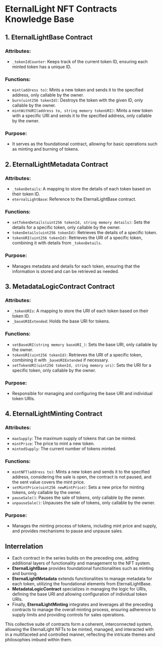 # EternalLight NFT Contracts Knowledge Base

## 1. **EternalLightBase Contract**

### Attributes:

- `_tokenIdCounter`: Keeps track of the current token ID, ensuring each minted token has a unique ID.

### Functions:

- `mint(address to)`: Mints a new token and sends it to the specified address, only callable by the owner.
- `burn(uint256 tokenId)`: Destroys the token with the given ID, only callable by the owner.
- `mintWithURI(address to, string memory tokenURI)`: Mints a new token with a specific URI and sends it to the specified address, only callable by the owner.

### Purpose:

- It serves as the foundational contract, allowing for basic operations such as minting and burning of tokens.

## 2. **EternalLightMetadata Contract**

### Attributes:

- `_tokenDetails`: A mapping to store the details of each token based on their token ID.
- `eternalLightBase`: Reference to the EternalLightBase contract.

### Functions:

- `setTokenDetails(uint256 tokenId, string memory details)`: Sets the details for a specific token, only callable by the owner.
- `tokenDetails(uint256 tokenId)`: Retrieves the details of a specific token.
- `tokenURI(uint256 tokenId)`: Retrieves the URI of a specific token, combining it with details from `_tokenDetails`.

### Purpose:

- Manages metadata and details for each token, ensuring that the information is stored and can be retrieved as needed.

## 3. **MetadataLogicContract Contract**

### Attributes:

- `_tokenURIs`: A mapping to store the URI of each token based on their token ID.
- `_baseURIExtended`: Holds the base URI for tokens.

### Functions:

- `setBaseURI(string memory baseURI_)`: Sets the base URI, only callable by the owner.
- `tokenURI(uint256 tokenId)`: Retrieves the URI of a specific token, combining it with `_baseURIExtended` if necessary.
- `setTokenURI(uint256 tokenId, string memory uri)`: Sets the URI for a specific token, only callable by the owner.

### Purpose:

- Responsible for managing and configuring the base URI and individual token URIs.

## 4. **EternalLightMinting Contract**

### Attributes:

- `maxSupply`: The maximum supply of tokens that can be minted.
- `mintPrice`: The price to mint a new token.
- `mintedSupply`: The current number of tokens minted.

### Functions:

- `mintNFT(address to)`: Mints a new token and sends it to the specified address, considering the sale is open, the contract is not paused, and the sent value covers the mint price.
- `setMintPrice(uint256 newMintPrice)`: Sets a new price for minting tokens, only callable by the owner.
- `pauseSale()`: Pauses the sale of tokens, only callable by the owner.
- `unpauseSale()`: Unpauses the sale of tokens, only callable by the owner.

### Purpose:

- Manages the minting process of tokens, including mint price and supply, and provides mechanisms to pause and unpause sales.

## Interrelation

- Each contract in the series builds on the preceding one, adding additional layers of functionality and management to the NFT system.
- **EternalLightBase** provides foundational functionalities such as minting and burning.
- **EternalLightMetadata** extends functionalities to manage metadata for each token, utilizing the foundational elements from EternalLightBase.
- **MetadataLogicContract** specializes in managing the logic for URIs, defining the base URI and allowing configuration of individual token URIs.
- Finally, **EternalLightMinting** integrates and leverages all the preceding contracts to manage the overall minting process, ensuring adherence to supply limits and providing controls for sales operations.

This collective suite of contracts form a coherent, interconnected system, allowing the EternalLight NFTs to be minted, managed, and interacted with in a multifaceted and controlled manner, reflecting the intricate themes and philosophies imbued within them.
